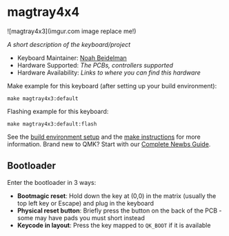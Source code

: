 # magtray4x4

![magtray4x3](imgur.com image replace me!)

*A short description of the keyboard/project*

* Keyboard Maintainer: [Noah Beidelman](https://github.com/noahbei)
* Hardware Supported: *The PCBs, controllers supported*
* Hardware Availability: *Links to where you can find this hardware*

Make example for this keyboard (after setting up your build environment):

    make magtray4x3:default

Flashing example for this keyboard:

    make magtray4x3:default:flash

See the [build environment setup](https://docs.qmk.fm/#/getting_started_build_tools) and the [make instructions](https://docs.qmk.fm/#/getting_started_make_guide) for more information. Brand new to QMK? Start with our [Complete Newbs Guide](https://docs.qmk.fm/#/newbs).

## Bootloader

Enter the bootloader in 3 ways:

* **Bootmagic reset**: Hold down the key at (0,0) in the matrix (usually the top left key or Escape) and plug in the keyboard
* **Physical reset button**: Briefly press the button on the back of the PCB - some may have pads you must short instead
* **Keycode in layout**: Press the key mapped to `QK_BOOT` if it is available

